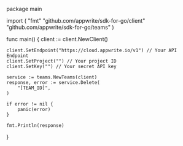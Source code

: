 package main

import (
    "fmt"
    "github.com/appwrite/sdk-for-go/client"
    "github.com/appwrite/sdk-for-go/teams"
)

func main() {
    client := client.NewClient()

    client.SetEndpoint("https://cloud.appwrite.io/v1") // Your API Endpoint
    client.SetProject("") // Your project ID
    client.SetKey("") // Your secret API key

    service := teams.NewTeams(client)
    response, error := service.Delete(
        "[TEAM_ID]",
    )

    if error != nil {
        panic(error)
    }

    fmt.Println(response)
}

